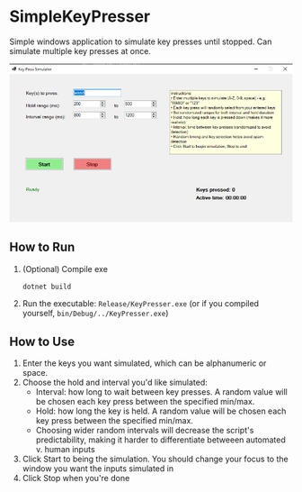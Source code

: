 # SimpleKeyPresser

Simple windows application to simulate key presses until stopped. Can simulate multiple key presses at once.

![Example](/Assets/example.png)

## How to Run

1. (Optional) Compile exe

    ```sh
    dotnet build
    ```

2. Run the executable: `Release/KeyPresser.exe` (or if you compiled yourself, `bin/Debug/../KeyPresser.exe`)

## How to Use

1. Enter the keys you want simulated, which can be alphanumeric or space.
2. Choose the hold and interval you'd like simulated:
    - Interval: how long to wait between key presses. A random value will be chosen each key press between the specified min/max.
    - Hold: how long the key is held. A random value will be chosen each key press between the specified min/max.
    - Choosing wider random intervals will decrease the script's predictability, making it harder to differentiate betweeen automated v. human inputs
3. Click Start to being the simulation. You should change your focus to the window you want the inputs simulated in
4. Click Stop when you're done